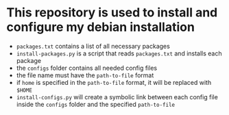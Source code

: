 # This repository is used to install and configure my debian installation

* `packages.txt` contains a list of all necessary packages
* `install-packages.py` is a script that reads `packages.txt` and installs each
  package
* the `configs` folder contains all needed config files
* the file name must have the `path-to-file` format
* if `home` is specified in the `path-to-file` format, it will be replaced with
  `$HOME`
* `install-configs.py` will create a symbolic link between each config file
  inside the `configs` folder and the specified `path-to-file`
